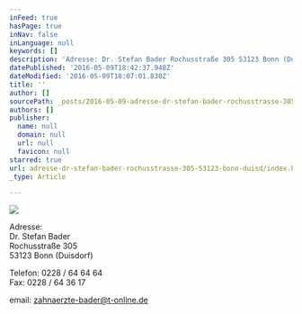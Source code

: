 ```yaml
---
inFeed: true
hasPage: true
inNav: false
inLanguage: null
keywords: []
description: 'Adresse: Dr. Stefan Bader Rochusstraße 305 53123 Bonn (Duisdorf)'
datePublished: '2016-05-09T18:42:37.948Z'
dateModified: '2016-05-09T18:07:01.830Z'
title: ''
author: []
sourcePath: _posts/2016-05-09-adresse-dr-stefan-bader-rochusstrasse-305-53123-bonn-duisd.md
authors: []
publisher:
  name: null
  domain: null
  url: null
  favicon: null
starred: true
url: adresse-dr-stefan-bader-rochusstrasse-305-53123-bonn-duisd/index.html
_type: Article

---
```

![](https://the-grid-user-content.s3-us-west-2.amazonaws.com/084efa16-c19c-43a4-89c8-fcb1aa2ef6cd.jpg)

Adresse:  
Dr. Stefan Bader  
Rochusstraße 305  
53123 Bonn (Duisdorf)

Telefon: 0228 / 64 64 64  
Fax: 0228 / 64 36 17

email: zahnaerzte-bader@t-online.de